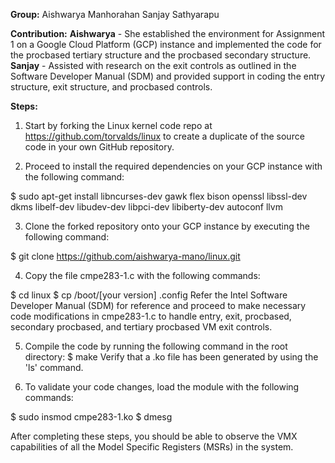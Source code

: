 **Group:**
Aishwarya Manhorahan
Sanjay Sathyarapu

**Contribution:**
**Aishwarya** - She established the environment for Assignment 1 on a Google Cloud Platform (GCP) instance and implemented the code for the procbased tertiary structure and the procbased secondary structure.
**Sanjay** - Assisted with research on the exit controls as outlined in the Software Developer Manual (SDM) and provided support in coding the entry structure, exit structure, and procbased controls.

**Steps:**

1. Start by forking the Linux kernel code repo at https://github.com/torvalds/linux to create a duplicate of the source code in your own GitHub repository.


2. Proceed to install the required dependencies on your GCP instance with the following command:

$ sudo apt-get install libncurses-dev gawk flex bison openssl libssl-dev dkms libelf-dev libudev-dev libpci-dev libiberty-dev autoconf llvm

3. Clone the forked repository onto your GCP instance by executing the following command:

$ git clone https://github.com/aishwarya-mano/linux.git

4. Copy the file cmpe283-1.c with the following commands:

$ cd linux
$ cp /boot/[your version] .config
Refer the Intel Software Developer Manual (SDM) for reference and proceed to make necessary code modifications in cmpe283-1.c to handle entry, exit, procbased, secondary procbased, and tertiary procbased VM exit controls.


5. Compile the code by running the following command in the root directory:
$ make
Verify that a .ko file has been generated by using the 'ls' command.


6. To validate your code changes, load the module with the following commands:

$ sudo insmod cmpe283-1.ko
$ dmesg


After completing these steps, you should be able to observe the VMX capabilities of all the Model Specific Registers (MSRs) in the system.
